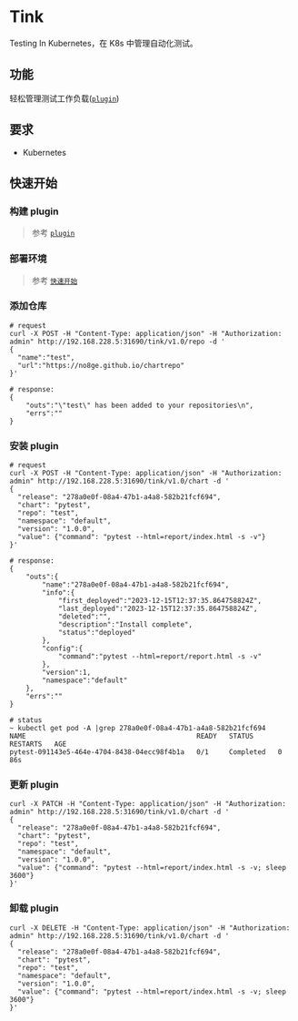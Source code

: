 # Tink

Testing In Kubernetes，在 K8s 中管理自动化测试。

## 功能

轻松管理测试工作负载([`plugin`](https://github.com/no8ge/plugins "plugin"))

## 要求

- Kubernetes

## 快速开始

### 构建 plugin

> 参考 [`plugin`](https://github.com/no8ge/plugins "plugin")

### 部署环境

> 参考 [`快速开始`](https://github.com/no8ge/atop?tab=readme-ov-file#%E5%BF%AB%E9%80%9F%E5%BC%80%E5%A7%8B)

### 添加仓库

```shell
# request
curl -X POST -H "Content-Type: application/json" -H "Authorization: admin" http://192.168.228.5:31690/tink/v1.0/repo -d '
{  
  "name":"test",
  "url":"https://no8ge.github.io/chartrepo"
}'

# response:
{
    "outs":"\"test\" has been added to your repositories\n",
    "errs":""
}
```

### 安装 plugin

```shell
# request
curl -X POST -H "Content-Type: application/json" -H "Authorization: admin" http://192.168.228.5:31690/tink/v1.0/chart -d '
{
  "release": "278a0e0f-08a4-47b1-a4a8-582b21fcf694",
  "chart": "pytest",
  "repo": "test",
  "namespace": "default",
  "version": "1.0.0",
  "value": {"command": "pytest --html=report/index.html -s -v"}
}'

# response:
{
    "outs":{
        "name":"278a0e0f-08a4-47b1-a4a8-582b21fcf694",
        "info":{
            "first_deployed":"2023-12-15T12:37:35.864758824Z",
            "last_deployed":"2023-12-15T12:37:35.864758824Z",
            "deleted":"",
            "description":"Install complete",
            "status":"deployed"
        },
        "config":{
            "command":"pytest --html=report/report.html -s -v"
        },
        "version":1,
        "namespace":"default"
    },
    "errs":""
}

# status
~ kubectl get pod -A |grep 278a0e0f-08a4-47b1-a4a8-582b21fcf694                              
NAME                                          READY   STATUS      RESTARTS   AGE
pytest-091143e5-464e-4704-8438-04ecc98f4b1a   0/1     Completed   0          86s

```

### 更新 plugin

```shell
curl -X PATCH -H "Content-Type: application/json" -H "Authorization: admin" http://192.168.228.5:31690/tink/v1.0/chart -d '
{
  "release": "278a0e0f-08a4-47b1-a4a8-582b21fcf694",
  "chart": "pytest",
  "repo": "test",
  "namespace": "default",
  "version": "1.0.0",
  "value": {"command": "pytest --html=report/index.html -s -v; sleep 3600"}
}'
```

### 卸载 plugin

```shell
curl -X DELETE -H "Content-Type: application/json" -H "Authorization: admin" http://192.168.228.5:31690/tink/v1.0/chart -d '
{
  "release": "278a0e0f-08a4-47b1-a4a8-582b21fcf694",
  "chart": "pytest",
  "repo": "test",
  "namespace": "default",
  "version": "1.0.0",
  "value": {"command": "pytest --html=report/index.html -s -v; sleep 3600"}
}'
```

